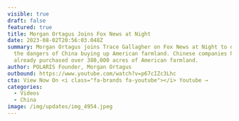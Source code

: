 ```yaml
---
visible: true
draft: false
featured: true
title: Morgan Ortagus Joins Fox News at Night
date: 2023-08-02T20:56:03.048Z
summary: Morgan Ortagus joins Trace Gallagher on Fox News at Night to discuss
  the dangers of China buying up American farmland. Chinese companies have
  already purchased over 380,000 acres of American farmland.
author: POLARIS Founder, Morgan Ortagus
outbound: https://www.youtube.com/watch?v=p67cIZc3Lhc
cta: View Now On <i class="fa-brands fa-youtube"></i> Youtube →
categories:
  - Videos
  - China
image: /img/updates/img_4954.jpeg
---
```

